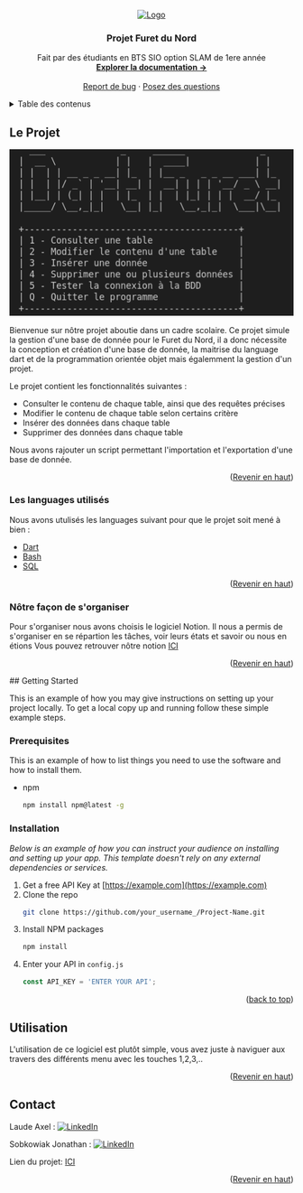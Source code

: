 <div id="top"></div>
<!--
*** Thanks for checking out the Best-README-Template. If you have a suggestion
*** that would make this better, please fork the repo and create a pull request
*** or simply open an issue with the tag "enhancement".
*** Don't forget to give the project a star!
*** Thanks again! Now go create something AMAZING! :D
-->



<!-- PROJECT SHIELDS -->
<!--
*** I'm using markdown "reference style" links for readability.
*** Reference links are enclosed in brackets [ ] instead of parentheses ( ).
*** See the bottom of this document for the declaration of the reference variables
*** for contributors-url, forks-url, etc. This is an optional, concise syntax you may use.
*** https://www.markdownguide.org/basic-syntax/#reference-style-links
-->

<!-- PROJECT LOGO -->
<br />
<div align="center">
  <a href="https://github.com/othneildrew/Best-README-Template">
    <img src="https://upload.wikimedia.org/wikipedia/fr/archive/9/90/20141104143106%21FuretDuNord.png" alt="Logo" width="80" height="80">
  </a>

  <h3 align="center">Projet Furet du Nord</h3>

  <p align="center">
    Fait par des étudiants en BTS SIO option SLAM de 1ere année
    <br />
    <a href="https://github.com/Morbleuz/dart_furet/blob/main/README.md"><strong>Explorer la documentation -></strong></a>
    <br />
    <br />
    <a href="https://github.com/Morbleuz/dart_furet/issues">Report de bug</a>
    ·
    <a href="https://github.com/Morbleuz/dart_furet/issues">Posez des questions</a>
  </p>
</div>



<!-- TABLE OF CONTENTS -->
<details>
  <summary>Table des contenus</summary>
  <ol>
    <li>
      <a href="#le-projet">Le projet</a>
      <ul>
        <li><a href="#les-languages-utilisés">Les languages utilisés</a></li>
      </ul>
    </li>
    <li><a href="#utilisation">Utilisation</a></li>
    <li><a href="#contact">Contact</a></li>
  </ol>
</details>



<!-- ABOUT THE PROJECT -->
## Le Projet

[![Product Name Screen Shot][product-screenshot]](https://example.com)

Bienvenue sur nôtre projet aboutie dans un cadre scolaire. Ce projet simule la gestion d'une base de donnée pour le Furet du Nord, il a donc nécessite la conception et création d'une base de donnée, la maitrise du language dart et de la programmation orientée objet mais égalemment la gestion d'un projet.

Le projet contient les fonctionnalités suivantes :
* Consulter le contenu de chaque table, ainsi que des requêtes précises
* Modifier le contenu de chaque table selon certains critère
* Insérer des données dans chaque table
* Supprimer des données dans chaque table

Nous avons rajouter un script permettant l'importation et l'exportation d'une base de donnée.

<p align="right">(<a href="#top">Revenir en haut</a>)</p>

### Les languages utilisés

Nous avons utulisés les languages suivant pour que le projet soit mené à bien :

* [Dart](https://dart.dev/)
* [Bash](https://doc.ubuntu-fr.org/bash)
* [SQL](https://sql.sh/plan)

<p align="right">(<a href="#top">Revenir en haut</a>)</p>

### Nôtre façon de s'organiser

Pour s'organiser nous avons choisis le logiciel Notion.
Il nous a permis de s'organiser en se répartion les tâches, voir leurs états et savoir ou nous en étions
Vous pouvez retrouver nôtre notion <a href="https://salty-peripheral-b45.notion.site/d4315c2d750248569048b9ae80dba48e?v=aecc58c0dccc46afbde2c338e2f9f842">ICI</a>


<p align="right">(<a href="#top">Revenir en haut</a>)</p>
<!-- GETTING STARTED -->
## Getting Started

This is an example of how you may give instructions on setting up your project locally.
To get a local copy up and running follow these simple example steps.

### Prerequisites

This is an example of how to list things you need to use the software and how to install them.
* npm
  ```sh
  npm install npm@latest -g
  ```

### Installation

_Below is an example of how you can instruct your audience on installing and setting up your app. This template doesn't rely on any external dependencies or services._

1. Get a free API Key at [https://example.com](https://example.com)
2. Clone the repo
   ```sh
   git clone https://github.com/your_username_/Project-Name.git
   ```
3. Install NPM packages
   ```sh
   npm install
   ```
4. Enter your API in `config.js`
   ```js
   const API_KEY = 'ENTER YOUR API';
   ```

<p align="right">(<a href="#top">back to top</a>)</p>



<!-- USAGE EXAMPLES -->
## Utilisation

L'utilisation de ce logiciel est plutôt simple, vous avez juste à naviguer aux travers des différents menu avec les touches 1,2,3,..  
<p align="right">(<a href="#top">Revenir en haut</a>)</p>


<!-- CONTACT -->
## Contact


Laude Axel : [![LinkedIn][linkedin-shield]][linkedinA-url] 

Sobkowiak Jonathan : [![LinkedIn][linkedin-shield]][linkedinJ-url]

Lien du projet: <a href="https://github.com/your_username/repo_name">ICI</a>

<p align="right">(<a href="#top">Revenir en haut</a>)</p>


<!-- MARKDOWN LINKS & IMAGES -->
<!-- https://www.markdownguide.org/basic-syntax/#reference-style-links -->
[contributors-shield]: https://img.shields.io/github/contributors/othneildrew/Best-README-Template.svg?style=for-the-badge
[contributors-url]: https://github.com/othneildrew/Best-README-Template/graphs/contributors
[forks-shield]: https://img.shields.io/github/forks/othneildrew/Best-README-Template.svg?style=for-the-badge
[forks-url]: https://github.com/othneildrew/Best-README-Template/network/members
[stars-shield]: https://img.shields.io/github/stars/othneildrew/Best-README-Template.svg?style=for-the-badge
[stars-url]: https://github.com/othneildrew/Best-README-Template/stargazers
[issues-shield]: https://img.shields.io/github/issues/othneildrew/Best-README-Template.svg?style=for-the-badge
[issues-url]: https://github.com/othneildrew/Best-README-Template/issues
[license-shield]: https://img.shields.io/github/license/othneildrew/Best-README-Template.svg?style=for-the-badge
[license-url]: https://github.com/othneildrew/Best-README-Template/blob/master/LICENSE.txt
[linkedin-shield]: https://img.shields.io/badge/-LinkedIn-black.svg?style=for-the-badge&logo=linkedin&colorB=555
[linkedinA-url]: https://fr.linkedin.com/in/axel-l-b9620a228/en?trk=people-guest_people_search-card
[linkedinJ-url]: https://fr.linkedin.com/in/jonathan-sobkowiak-2b5310228/en?trk=people-guest_people_search-card
[product-screenshot]: terminal.png
